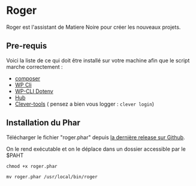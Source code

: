 # Roger

Roger est l'assistant de Matiere Noire pour créer les nouveaux projets.

## Pre-requis

Voici la liste de ce qui doit être installé sur votre machine afin que le script marche correctement :

- [composer](https://getcomposer.org)
- [WP Cli](https://wp-cli.org/fr/#installation)
- [WP-CLI Dotenv](https://github.com/aaemnnosttv/wp-cli-dotenv-command#installation)
- [Hub](https://hub.github.com/)
- [Clever-tools](https://www.clever-cloud.com/doc/clever-tools/getting_started/#installing-clever-tools) ( pensez a bien vous logger : `clever login`)

## Installation du Phar

Télécharger le fichier "roger.phar" depuis [la dernière release sur Github](https://github.com/matiere-noire/roger/releases). 

On le rend exécutable et on le déplace dans un dossier accessible par le $PAHT

`chmod +x roger.phar`

`mv roger.phar /usr/local/bin/roger`